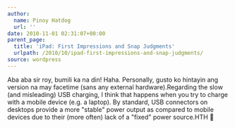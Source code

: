 ```yaml
---
author:
  name: Pinoy Hatdog
  url: ''
date: 2010-11-01 02:31:07+00:00
parent_page:
  title: 'iPad: First Impressions and Snap Judgments'
  urlpath: /2010/10/ipad-first-impressions-and-snap-judgments/
source: wordpress
---
```


Aba aba sir roy, bumili ka na din! Haha. Personally, gusto ko hintayin ang version na may facetime (sans any external hardware).Regarding the slow (and misleading) USB charging, I think that happens when you try to charge with a mobile device (e.g. a laptop). By standard, USB connectors on desktops provide a more "stable" power output as compared to mobile devices due to their (more often) lack of a "fixed" power source.HTH 🙂